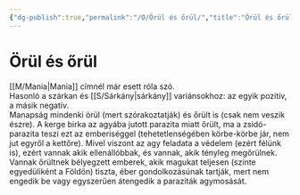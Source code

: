 ```yaml
---
{"dg-publish":true,"permalink":"/O/Örül és őrül/","title":"Örül és őrül","tags":["dg_uploaded"],"created":"2023-10-20T07:02","updated":"2023-10-25T02:05"}
---
```



# Örül és őrül

[[M/Mania\|Mania]] címnél már esett róla szó.  
Hasonló a szárkan és [[S/Sárkány\|sárkány]] variánsokhoz: az egyik pozitív, a másik negatív.  
Manapság mindenki örül (mert szórakoztatják) és őrült is (csak nem veszik észre). A kerge birka az agyába jutott parazita miatt őrült, ma a zsidó-parazita teszi ezt az emberiséggel (tehetetlenségében körbe-körbe jár, nem jut egyről a kettőre). Mivel viszont az agy feladata a védelem (ezért félünk is), ezért vannak akik ellenállóbbak, és vannak, akik tényleg megőrülnek. Vannak őrültnek bélyegzett emberek, akik magukat teljesen (szinte egyedüliként a Földön) tiszta, éber gondolkozásúnak tartják, mert nem engedik be vagy egyszerűen átengedik a paraziták agymosását.  
  